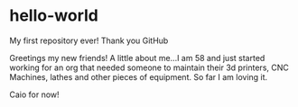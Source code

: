 # hello-world
My first repository ever! Thank you GitHub 

Greetings my new friends! 
A little about me...I am 58 and just started working for an org that needed someone to maintain their 3d printers, CNC Machines, lathes and other pieces of equipment. 
So far I am loving it.

Caio for now!
